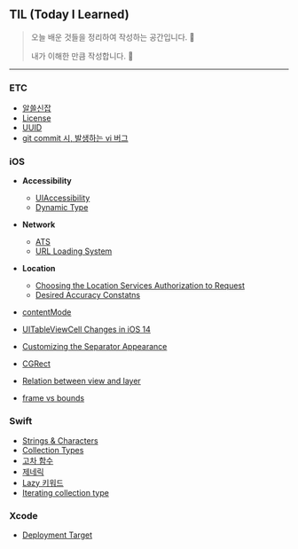 ## TIL (Today I Learned)
> 오늘 배운 것들을 정리하여 작성하는 공간입니다. 💼
>
> 내가 이해한 만큼 작성합니다. 📝

---



### ETC

* [알쓸신잡](./ETC/Miscellaneous.md)
* [License](./ETC/License.md)
* [UUID](./ETC/UUID.md)
* [git commit 시, 발생하는 vi 버그](./ETC/GitCommitWithViBug.md)

### iOS

- **Accessibility**
    - [UIAccessibility](./iOS/Accessibility/UIAccessibility.md)
    - [Dynamic Type](./iOS/Accessibility/DynamicType.md)

- **Network**

    - [ATS](./iOS/Network/ATS.md)
    - [URL Loading System](./iOS/Network/URLLoadingSystem.md)

- **Location**

    - [Choosing the Location Services Authorization to Request](./iOS/Location/ChoosingTheLocationServicesAuthToReq.md)
    - [Desired Accuracy Constatns](./iOS/Location/DesiredAccuracyConstants.md)

- [contentMode](./iOS/contentMode.md)

- [UITableViewCell Changes in iOS 14](./iOS/UITableViewCellChangesIniOS14.md)

- [Customizing the Separator Appearance](./iOS/CustomizingtheSeparatorAppearance.md)

- [CGRect](./iOS/CGRect.md)

- [Relation between view and layer](./iOS/RelationBetweenView&Layer.md)

- [frame vs bounds](./iOS/frame&bounds.md)

    

### Swift

* [Strings & Characters](./Swift/Strings&Characters.md)
* [Collection Types](./Swift/CollectionTypes.md)
* [고차 함수](./Swift/HighOrderFunction.md)
* [제네릭](./Swift/Generics.md)
* [Lazy 키워드](./Swift/LazyKeyword.md)
* [Iterating collection type](./Swift/IteratingCollectionType.md)

### Xcode
* [Deployment Target](./Xcode/DeploymentTarget.md)
